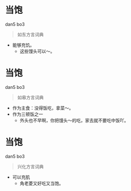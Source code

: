# 当饱
dan5 bo3
> 如东方言词典
- 能够充饥。
  - 这些馒头可以～。

# 当饱
dan5 bo3
> 如皋方言词典
- 作为主食：没得饭吃，拿菜～。
- 作为三顿饭之一
  - 外头也不早啊，你把馒头～的吃，家去就不要吃中饭吖。

# 当饱
dan5 bo3
> 兴化方言词典
- 可以充肌
  - 角老菱又好吃又当饱。
